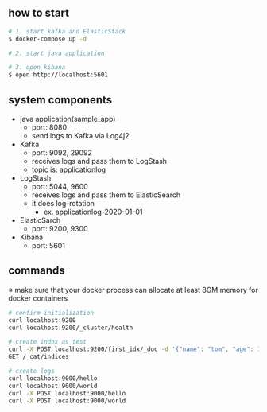 ## how to start
```bash
# 1. start kafka and ElasticStack
$ docker-compose up -d

# 2. start java application

# 3. open kibana
$ open http://localhost:5601
```

## system components

- java application(sample_app)
    - port: 8080
    - send logs to Kafka via Log4j2
- Kafka
    - port: 9092, 29092
    - receives logs and pass them to LogStash
    - topic is: applicationlog
- LogStash
    - port: 5044, 9600
    - receives logs and pass them to ElasticSearch
    - it does log-rotation
        - ex. applicationlog-2020-01-01
- ElasticSarch
    - port: 9200, 9300
- Kibana
    - port: 5601


## commands
※ make sure that your docker process can allocate at least 8GM memory for docker containers

```bash
# confirm initialization
curl localhost:9200
curl localhost:9200/_cluster/health

# create index as test
curl -X POST localhost:9200/first_idx/_doc -d '{"name": "tom", "age": 100}' -H "Content-Type: application/json"
GET /_cat/indices

# create logs
curl localhost:9000/hello
curl localhost:9000/world
curl -X POST localhost:9000/hello
curl -X POST localhost:9000/world
```